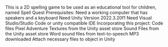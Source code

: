 This is a 2D spelling game to be used as an educational tool for children, named Spell Quest
Prerequisites:
  Need a working computer that has speakers and a keyboard
  Need Unity Version 2022.3.20f1
  Need Visual Studio/Studio Code or unity compatible IDE
Incorporating this project:
  Code files
  Pixel Adventure Textures from the Unity asset store
  Sound Files from the Unity asset store
  Word sound files from text-to-speech MP3 downloaded 
  Attach necessary files to object in Unity 
  
  
  
